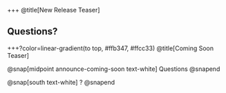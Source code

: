 +++
@title[New Release Teaser]

## Questions?


+++?color=linear-gradient(to top, #ffb347, #ffcc33)
@title[Coming Soon Teaser]

@snap[midpoint announce-coming-soon text-white]
Questions
@snapend

@snap[south text-white]
?
@snapend
